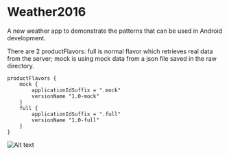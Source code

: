 # Weather2016
A new weather app to demonstrate the patterns that can be used in Android development.

There are 2 productFlavors: full is normal flavor which retrieves real data from the server; mock is using mock data from a json file saved in the raw directory.




    productFlavors {
        mock {
            applicationIdSuffix = ".mock"
            versionName "1.0-mock"
        }
        full {
            applicationIdSuffix = ".full"
            versionName "1.0-full"
        }
    }





![Alt text](https://docs.google.com/uc?export=download&id=0BwmSBnU6HzgSTzdSQ2RpVG5Jalk "Optional title")
